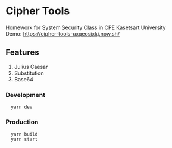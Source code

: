 # Cipher Tools
Homework for System Security Class in CPE Kasetsart University  
Demo: https://cipher-tools-uxqeosjxkj.now.sh/

## Features
1. Julius Caesar
2. Substitution
3. Base64

### Development
```
  yarn dev
```

### Production
```
  yarn build
  yarn start
```